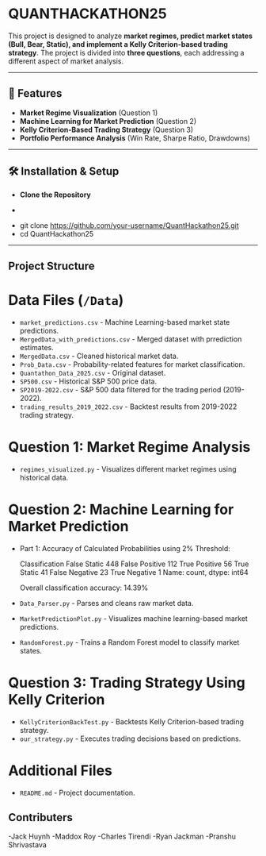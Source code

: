 # QUANTHACKATHON25

This project is designed to analyze **market regimes, predict market states (Bull, Bear, Static), and implement a Kelly Criterion-based trading strategy**. The project is divided into **three questions**, each addressing a different aspect of market analysis.

---

## 🚀 Features
- **Market Regime Visualization** (Question 1)
- **Machine Learning for Market Prediction** (Question 2) 
- **Kelly Criterion-Based Trading Strategy** (Question 3) 
- **Portfolio Performance Analysis** (Win Rate, Sharpe Ratio, Drawdowns)

---

## 🛠️ Installation & Setup

 - **Clone the Repository**
 - ```sh
 - git clone https://github.com/your-username/QuantHackathon25.git
 - cd QuantHackathon25

---

## Project Structure

# Data Files (`/Data`)
- `market_predictions.csv` - Machine Learning-based market state predictions.
- `MergedData_with_predictions.csv` - Merged dataset with prrediction estimates.
- `MergedData.csv` - Cleaned historical market data.
- `Prob_Data.csv` - Probability-related features for market classification.
- `Quantathon_Data_2025.csv` - Original dataset.
- `SP500.csv` - Historical S&P 500 price data.
- `SP2019-2022.csv` - S&P 500 data filtered for the trading period (2019-2022).
- `trading_results_2019_2022.csv` - Backtest results from 2019-2022 trading strategy.

# Question 1: Market Regime Analysis
- `regimes_visualized.py` - Visualizes different market regimes using historical data.

# Question 2: Machine Learning for Market Prediction
- Part 1:
  Accuracy of Calculated Probabilities using 2% Threshold:

  Classification
  False Static      448
  False Positive    112
  True Positive      56
  True Static        41
  False Negative     23
  True Negative       1
  Name: count, dtype: int64

  Overall classification accuracy: 14.39%

- `Data_Parser.py` - Parses and cleans raw market data.
- `MarketPredictionPlot.py` - Visualizes machine learning-based market predictions.
- `RandomForest.py` - Trains a Random Forest model to classify market states.

# Question 3: Trading Strategy Using Kelly Criterion
- `KellyCriterionBackTest.py` - Backtests Kelly Criterion-based trading strategy.
- `our_strategy.py` - Executes trading decisions based on predictions.

# Additional Files
- `README.md` - Project documentation.

## Contributers
 -Jack Huynh
 -Maddox Roy
 -Charles Tirendi
 -Ryan Jackman
 -Pranshu Shrivastava
